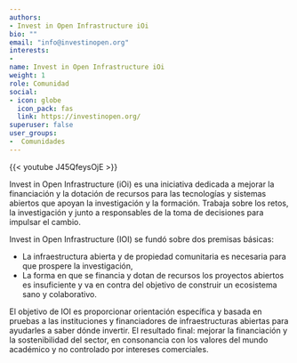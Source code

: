 ```yaml
---
authors:
- Invest in Open Infrastructure iOi
bio: ""
email: "info@investinopen.org"
interests:
- 
name: Invest in Open Infrastructure iOi
weight: 1
role: Comunidad
social:
- icon: globe
  icon_pack: fas
  link: https://investinopen.org/
superuser: false
user_groups:
-  Comunidades
---
```


{{< youtube J45QfeysOjE >}} 

Invest in Open Infrastructure (iOi) es una iniciativa dedicada a mejorar la financiación y la dotación de recursos para las tecnologías y sistemas abiertos que apoyan la investigación y la formación. Trabaja sobre los retos, la investigación y junto a responsables de la toma de decisiones para impulsar el cambio.

Invest in Open Infrastructure (IOI) se fundó sobre dos premisas básicas:

- La infraestructura abierta y de propiedad comunitaria es necesaria para que prospere la investigación,
- La forma en que se financia y dotan de recursos los proyectos abiertos es insuficiente y va en contra del objetivo de construir un ecosistema sano y colaborativo.

El objetivo de IOI es proporcionar orientación específica y basada en pruebas a las instituciones y financiadores de infraestructuras abiertas para ayudarles a saber  dónde invertir. El resultado final: mejorar la financiación y la sostenibilidad del sector, en consonancia con los valores del mundo académico y no controlado por intereses comerciales.
